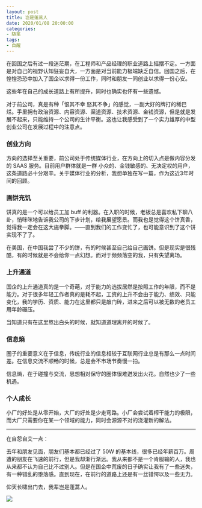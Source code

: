 ```yaml
---
layout: post
title: 岂是蓬蒿人
date: 2020/01/08 20:00:00
categories:
- 随笔
tags:
- 自醒
---
```


在回国之后有过一段迷茫期，在工程师和产品经理的职业道路上摇摆不定。一方面是对自己的视野认知狂妄自大，一方面是对当前能力极端缺乏自信。回国之后，在惶惶恐恐中加入了国企以求得一份工作，同时和朋友一同创业以求得一份心安。

这些年在自己的成长道路上有所提升，同时也确实也怀有一些遗憾。

对于前公司，真是有种「恨其不幸 怒其不争」的感觉，一副大好的牌打的稀巴烂。手里拥有政治资源、内容资源、渠道资源、技术资源、金钱资源，但是就是发展不起来，只能维持一个公司的生计平衡。这也让我感受到了一个实力雄厚的中型创业公司在发展过程中的注意点。

### 创业方向

方向的选择至关重要，前公司处于传统媒体行业，在方向上的切入点是做内容分发的 SAAS 服务。目前用户群体就是一群 小众的、金钱敏感的、无决定权的用户，这条道路必十分艰辛。关于媒体行业的分析，我想单独在写一篇，作为这近3年时间的回顾。

### 画饼充饥

饼真的是一个可以给员工加 buff 的利器。在入职的时候，老板总是喜欢私下聊八卦，悄咪咪地告诉我公司的下步计划，给我展望愿景。而我也是觉得这个饼真香，觉得我一定会在这大施拳脚。——直到我们的工作变忙了，也可能意识到了这个饼实现不了了。

在美国，在中国我尝了不少的饼，有的时候甚至自己给自己画饼。但是现实是很残酷，有的时候就是不会给你一点幻想。而对于频频落空的我，只有失望离场。

### 上升通道

国企的上升通道真的是一个奇葩，对于能力的选拔居然是按照工作的年限，而不是能力。对于很多年轻工作者真的是耗不起，工资的上升不会由于能力、绩效、只能变化，我的学历、资质、能力在这里都只是敲门砖，进来之后可以被无数的老员工用年龄碾压。

当知道只有在这里熬出白头的时候，就知道道理离开的时候了。

### 信息熵

圈子的重要意义在于信息，传统行业的信息相较于互联网行业总是有那么一点时间差。在信息交流不顺畅的时候，总是会不市场节奏慢一拍。

信息熵，在于碰撞与交流，思想相对保守的圈体很难迸发出火花。自然也少了一些机遇。

### 个人成长

小厂的好处是从零开始，大厂的好处是少走弯路。小厂会尝试着榨干能力的极限，而大厂只需要你在某一个领域的能力，同时会源源不对的浇灌新的解法。

---

在自怨自艾一点：

去年和朋友见面，朋友们基本都已经过了 50W 的基本线，很多已经年薪百万。周遭的朋友在飞速的前行，但是我却渐行渐远。我从来都不是一个肯服输的人，我也从来都不认为自己比不过别人。但是在国企中荒废的日子确实让我有了一些迷失，有一种错乱的堕落感。直到现在，在前行的道路上还是有一丝错愕以及一些无力。

仰天长啸出门去，我辈岂是蓬蒿人。

![](http://pics.naaln.com/blog/2020-01-09-19bf3209eb3412332793624907bf10d2.jpg-basicBlog)